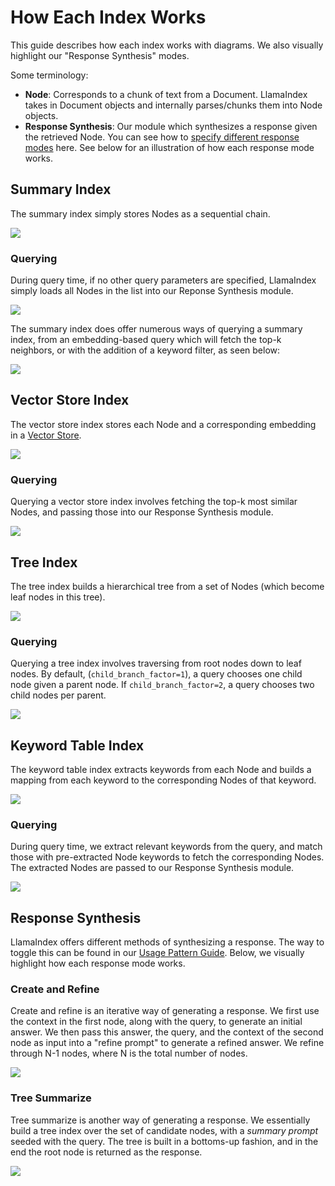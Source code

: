 # How Each Index Works

This guide describes how each index works with diagrams. We also visually highlight our "Response Synthesis" modes.

Some terminology:
- **Node**: Corresponds to a chunk of text from a Document. LlamaIndex takes in Document objects and internally parses/chunks them into Node objects.
- **Response Synthesis**: Our module which synthesizes a response given the retrieved Node. You can see how to
    [specify different response modes](setting-response-mode) here.
    See below for an illustration of how each response mode works.

## Summary Index

The summary index simply stores Nodes as a sequential chain.

![](/docs/_static/indices/list.png)

### Querying

During query time, if no other query parameters are specified, LlamaIndex simply loads all Nodes in the list into
our Reponse Synthesis module.

![](/docs/_static/indices/list_query.png)

The summary index does offer numerous ways of querying a summary index, from an embedding-based query which
will fetch the top-k neighbors, or with the addition of a keyword filter, as seen below:

![](/docs/_static/indices/list_filter_query.png)


## Vector Store Index

The vector store index stores each Node and a corresponding embedding in a [Vector Store](vector-store-index).

![](/docs/_static/indices/vector_store.png)

### Querying

Querying a vector store index involves fetching the top-k most similar Nodes, and passing
those into our Response Synthesis module.

![](/docs/_static/indices/vector_store_query.png)

## Tree Index

The tree index builds a hierarchical tree from a set of Nodes (which become leaf nodes in this tree).

![](/docs/_static/indices/tree.png)

### Querying

Querying a tree index involves traversing from root nodes down
to leaf nodes. By default, (`child_branch_factor=1`), a query
chooses one child node given a parent node. If `child_branch_factor=2`, a query
chooses two child nodes per parent.

![](/docs/_static/indices/tree_query.png)

## Keyword Table Index

The keyword table index extracts keywords from each Node and builds a mapping from
each keyword to the corresponding Nodes of that keyword.

![](/docs/_static/indices/keyword.png)

### Querying

During query time, we extract relevant keywords from the query, and match those with pre-extracted
Node keywords to fetch the corresponding Nodes. The extracted Nodes are passed to our
Response Synthesis module.

![](/docs/_static/indices/keyword_query.png)

## Response Synthesis

LlamaIndex offers different methods of synthesizing a response. The way to toggle this can be found in our
[Usage Pattern Guide](setting-response-mode). Below, we visually highlight how each response mode works.

### Create and Refine

Create and refine is an iterative way of generating a response. We first use the context in the first node, along
with the query, to generate an initial answer. We then pass this answer, the query, and the context of the second node
as input into a "refine prompt" to generate a refined answer. We refine through N-1 nodes, where N is the total
number of nodes.

![](/docs/_static/indices/create_and_refine.png)

### Tree Summarize

Tree summarize is another way of generating a response. We essentially build a tree index
over the set of candidate nodes, with a *summary prompt* seeded with the query. The tree
is built in a bottoms-up fashion, and in the end the root node is returned as the response.

![](/docs/_static/indices/tree_summarize.png)
